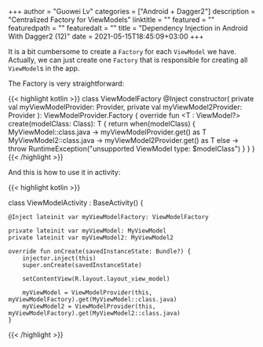 +++
author = "Guowei Lv"
categories = ["Android + Dagger2"]
description = "Centralized Factory for ViewModels"
linktitle = ""
featured = ""
featuredpath = ""
featuredalt = ""
title = "Dependency Injection in Android With Dagger2 (12)"
date = 2021-05-15T18:45:09+03:00
+++

It is a bit cumbersome to create a `Factory` for each `ViewModel` we have. Actually, we can just create one `Factory` that is responsible for creating all `ViewModel`s in the app.

The Factory is very straightforward:

{{< highlight kotlin >}}
class ViewModelFactory @Inject constructor(
        private val myViewModelProvider: Provider<MyViewModel>,
        private val myViewModel2Provider: Provider<MyViewModel2>
): ViewModelProvider.Factory {
    override fun <T : ViewModel?> create(modelClass: Class<T>): T {
        return when(modelClass) {
            MyViewModel::class.java -> myViewModelProvider.get() as T
            MyViewModel2::class.java -> myViewModel2Provider.get() as T
            else -> throw RuntimeException("unsupported ViewModel type: $modelClass")
        }
    }
}
{{< /highlight >}}

And this is how to use it in activity:

{{< highlight kotlin >}}

class ViewModelActivity : BaseActivity() {

    @Inject lateinit var myViewModelFactory: ViewModelFactory

    private lateinit var myViewModel: MyViewModel
    private lateinit var myViewModel2: MyViewModel2

    override fun onCreate(savedInstanceState: Bundle?) {
        injector.inject(this)
        super.onCreate(savedInstanceState)

        setContentView(R.layout.layout_view_model)

        myViewModel = ViewModelProvider(this, myViewModelFactory).get(MyViewModel::class.java)
        myViewModel2 = ViewModelProvider(this, myViewModelFactory).get(MyViewModel2::class.java)
    }
{{< /highlight >}}
